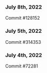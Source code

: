 ### July 8th, 2022

Commit #128152

### July 5th, 2022

Commit #314353


### July 4th, 2022

Commit #72281
